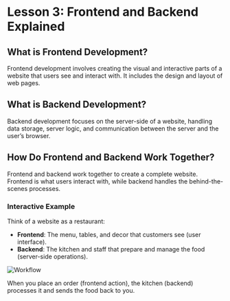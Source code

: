 # **Lesson 3: Frontend and Backend Explained**

## **What is Frontend Development?**
Frontend development involves creating the visual and interactive parts of a website that users see and interact with. It includes the design and layout of web pages.

## **What is Backend Development?**
Backend development focuses on the server-side of a website, handling data storage, server logic, and communication between the server and the user’s browser.

## **How Do Frontend and Backend Work Together?**
Frontend and backend work together to create a complete website. Frontend is what users interact with, while backend handles the behind-the-scenes processes.

### **Interactive Example**

Think of a website as a restaurant:

-   **Frontend**: The menu, tables, and decor that customers see (user interface).
-   **Backend**: The kitchen and staff that prepare and manage the food (server-side operations).

![Workflow](https://www.canva.com/design/DAGOSXuOB0g/LY9Cn6DC6Ru_TszQriTeqg/view?utm_content=DAGOSXuOB0g&utm_campaign=designshare&utm_medium=link&utm_source=editor)

When you place an order (frontend action), the kitchen (backend) processes it and sends the food back to you.



<!--stackedit_data:
eyJoaXN0b3J5IjpbLTIwNjk0OTQ1NDAsLTk4NDE3NzM4NF19
-->